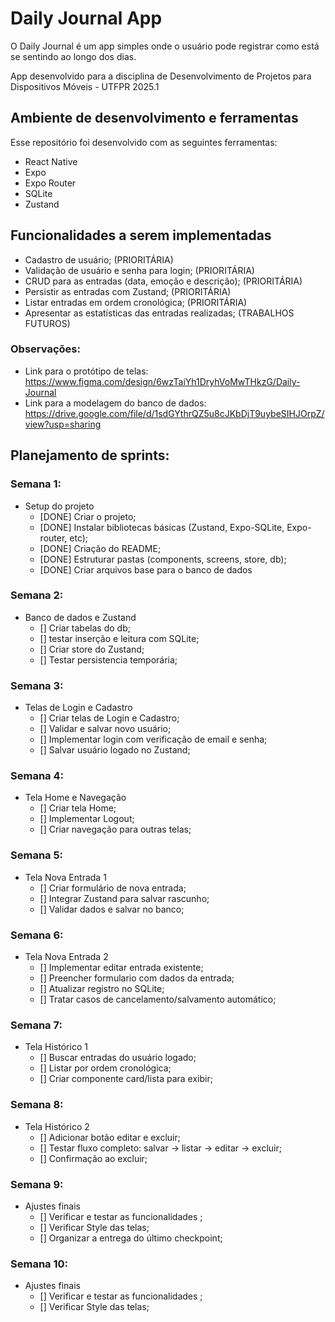 # Daily Journal App

O Daily Journal é um app simples onde o usuário pode registrar como está se sentindo ao longo dos dias.

App desenvolvido para a disciplina de Desenvolvimento de Projetos para Dispositivos Móveis - UTFPR 2025.1

## Ambiente de desenvolvimento e ferramentas

Esse repositório foi desenvolvido com as seguintes ferramentas:

- React Native
- Expo
- Expo Router
- SQLite
- Zustand

## Funcionalidades a serem implementadas

- Cadastro de usuário; (PRIORITÁRIA)
- Validação de usuário e senha para login; (PRIORITÁRIA)
- CRUD para as entradas (data, emoção e descrição); (PRIORITÁRIA)
- Persistir as entradas com Zustand; (PRIORITÁRIA)
- Listar entradas em ordem cronológica; (PRIORITÁRIA)
- Apresentar as estatísticas das entradas realizadas; (TRABALHOS FUTUROS)

### Observações:

- Link para o protótipo de telas: https://www.figma.com/design/6wzTaiYh1DryhVoMwTHkzG/Daily-Journal
- Link para a modelagem do banco de dados: https://drive.google.com/file/d/1sdGYthrQZ5u8cJKbDjT9uybeSIHJOrpZ/view?usp=sharing

## Planejamento de sprints:

### Semana 1:

- Setup do projeto
  - [DONE] Criar o projeto;
  - [DONE] Instalar bibliotecas básicas (Zustand, Expo-SQLite, Expo-router, etc);
  - [DONE] Criação do README;
  - [DONE] Estruturar pastas (components, screens, store, db);
  - [DONE] Criar arquivos base para o banco de dados

### Semana 2:

- Banco de dados e Zustand
  - [] Criar tabelas do db;
  - [] testar inserção e leitura com SQLite;
  - [] Criar store do Zustand;
  - [] Testar persistencia temporária;

### Semana 3:

- Telas de Login e Cadastro
  - [] Criar telas de Login e Cadastro;
  - [] Validar e salvar novo usuário;
  - [] Implementar login com verificação de email e senha;
  - [] Salvar usuário logado no Zustand;

### Semana 4:

- Tela Home e Navegação
  - [] Criar tela Home;
  - [] Implementar Logout;
  - [] Criar navegação para outras telas;

### Semana 5:

- Tela Nova Entrada 1
  - [] Criar formulário de nova entrada;
  - [] Integrar Zustand para salvar rascunho;
  - [] Validar dados e salvar no banco;

### Semana 6:

- Tela Nova Entrada 2
  - [] Implementar editar entrada existente;
  - [] Preencher formulario com dados da entrada;
  - [] Atualizar registro no SQLite;
  - [] Tratar casos de cancelamento/salvamento automático;

### Semana 7:

- Tela Histórico 1
  - [] Buscar entradas do usuário logado;
  - [] Listar por ordem cronológica;
  - [] Criar componente card/lista para exibir;

### Semana 8:

- Tela Histórico 2
  - [] Adicionar botão editar e excluir;
  - [] Testar fluxo completo: salvar -> listar -> editar -> excluir;
  - [] Confirmação ao excluir;

### Semana 9:

- Ajustes finais
  - [] Verificar e testar as funcionalidades ;
  - [] Verificar Style das telas;
  - [] Organizar a entrega do último checkpoint;

### Semana 10:

- Ajustes finais
  - [] Verificar e testar as funcionalidades ;
  - [] Verificar Style das telas;
